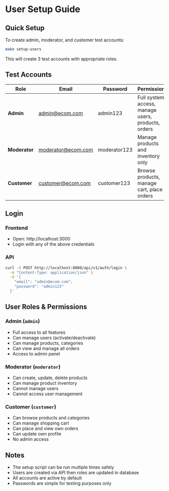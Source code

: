 # User Setup Guide

## Quick Setup

To create admin, moderator, and customer test accounts:

```bash
make setup-users
```

This will create 3 test accounts with appropriate roles.

## Test Accounts

| Role | Email | Password | Permissions |
|------|-------|----------|-------------|
| **Admin** | admin@ecom.com | admin123 | Full system access, manage users, products, orders |
| **Moderator** | moderator@ecom.com | moderator123 | Manage products and inventory only |
| **Customer** | customer@ecom.com | customer123 | Browse products, manage cart, place orders |

## Login

### Frontend
- Open: http://localhost:3000
- Login with any of the above credentials

### API
```bash
curl -X POST http://localhost:8080/api/v1/auth/login \
  -H "Content-Type: application/json" \
  -d '{
    "email": "admin@ecom.com",
    "password": "admin123"
  }'
```

## User Roles & Permissions

### Admin (`admin`)
- Full access to all features
- Can manage users (activate/deactivate)
- Can manage products, categories
- Can view and manage all orders
- Access to admin panel

### Moderator (`moderator`) 
- Can create, update, delete products
- Can manage product inventory
- Cannot manage users
- Cannot access user management

### Customer (`customer`)
- Can browse products and categories  
- Can manage shopping cart
- Can place and view own orders
- Can update own profile
- No admin access

## Notes

- The setup script can be run multiple times safely
- Users are created via API then roles are updated in database
- All accounts are active by default
- Passwords are simple for testing purposes only
